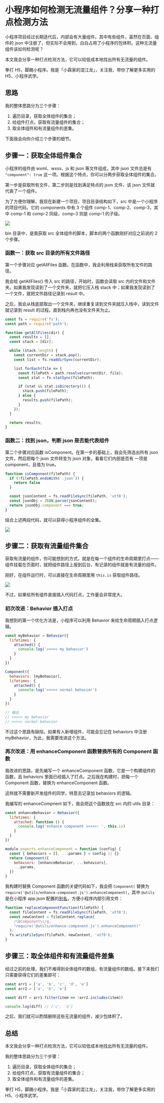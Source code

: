 # 小程序如何检测无流量组件？分享一种打点检测方法

小程序项目经过长期迭代后，内部会有大量组件。其中有些组件，虽然在页面、组件的 json 中注册了，但实际不会用到，白白占用了小程序的包体积。这种无流量组件该如何检测呢？

本文我会分享一种打点检测方法，它可以较低成本地找出所有无流量的组件。

拳打 H5，脚踢小程序。我是「小霖家的混江龙」，关注我，带你了解更多实用的 H5、小程序武学。

## 思路

我的整体思路分为三个步骤：

1. 遍历目录，获取全体组件的集合；
2. 给组件打点，获取有流量组件的集合；
3. 取全体组件和有流量组件的差集。

下面我会向你介绍三个步骤的细节。

## 步骤一：获取全体组件集合

小程序的组件由 wxml、wxss、js 和 json 等文件组成，其中 json 文件总是有 `"component": true` 这一项。根据这个特点，你可以分两步获取全体组件的集合。

第一步是获取所有文件，第二步则是找到满足特点的 json 文件，该 json 文件就代表了一个组件。

为了方便你理解，我现在新建一个项目，项目目录结构如下，src 中是一个小程序的项目代码，它的 components 中有 3 个组件 comp-1、comp-2、comp-3，其中 comp-1 和 comp-2 同级，comp-3 则是 comp-1 的子级。

![](./img/get-all-files.png)

bin 目录中，是我获取 src 全体组件的脚本，脚本的两个函数刚好对应之前说的 2 个步骤。

### 函数一：获取 src 目录的所有文件路径

第一个步骤对应 getAllFiles 函数。在函数中，我会利用栈来获取所有文件的路径。

我会给 getAllFiles() 传入 src 的路径，开始时，函数会读取 src 内的文件和文件夹。如果我发现读到了一个文件夹，就把它压入栈 stack 中；如果我发现读到了一个文件，就把文件路径记录到 result 中。

之后，我会从栈底部取出一个文件夹，继续重复读到文件夹就压入栈中，读到文件就记录到 result 的过程。直到栈内再也没有文件夹为止。

```js
const fs = require('fs');
const path = require('path');

function getAllFiles(dir) {
  const results = [];
  const stack = [dir];

  while (stack.length) {
    const currentDir = stack.pop();
    const list = fs.readdirSync(currentDir);

    list.forEach(file => {
      const filePath = path.resolve(currentDir, file);
      const stat = fs.statSync(filePath);

      if (stat && stat.isDirectory()) {
        stack.push(filePath);
      } else {
        results.push(filePath);
      }
    });
  }

  return results;
}
```

### 函数二：找到 json，判断 json 是否能代表组件

第二个步骤对应函数 isComponent。在第一步的基础上，我会先筛选出所有 json 文件，然后把每个 json 文件转变为 json 对象，看看它们内部是否有 一项是 component，且值为 true。

```js
function isComponent(filePath) {
  if (!filePath.endsWith('.json')) {
    return false
  }

  const jsonContent = fs.readFileSync(filePath, 'utf8');
  const jsonObj = JSON.parse(jsonContent);
  return jsonObj.component === true;
}
```

结合上述两段代码，就可以获得小程序组件的全集。

![](./img/components.png)

## 步骤二：获取有流量组件集合

获取有流量的组件，你可能想到的方式，就是在每一个组件的生命周期里打点——组件挂载在页面时，就把组件路径上报到后台，有记录的组件就是有流量的组件。

刚好，在组件运行时，可以直接在生命周期里用 `this.is` 获取组件路径。

![](./img/this.is.png)

不过，如果给所有组件直接插入代码打点，工作量会非常庞大。

### 初次改进：Behavior 插入打点

我想到的第一个优化方法是，小程序可以利用 Behavior 来给生命周期插入打点逻辑。

```js
const myBehavior = Behavior({
  lifetimes: {
    attached() {
      console.log('>>>>> my behavior')
    }
  }
})

Component({
  behaviors: [myBehavior],
  lifetimes: {
    attached() {
      console.log('>>>>> normal behavior')
    }
  }
})

// 输出
// >>>>> my behavior
// >>>>> normal behavior
```

不过这个思路有缺陷，如果有人新增组件，可能会忘记在 behaviors 中注册 myBehavior，为此，我需要改进这个方法。

### 再次改进：用 enhanceComponent 函数替换所有的 Component 函数

我改进的思路，是先编写一个 enhanceComponent 函数，它是一个构建组件的函数，且 behaviors 里面已经插入了打点。之后我在构建时，把每一个 Component 函数，替换为 enhanceComponent 函数。

这样就不需要新开发组件的同学，特意去记录加 behaviors 的逻辑。

我编写的 enhanceCompnent 如下，我会把这个函数放在 src 内的 utils 目录：

```js
const enhanceBehavior = Behavior({
  lifetimes: {
    attached: function () {
      console.log('enhance component >>>>>: ', this.is)
    }
  }
})

module.exports.enhanceComponent = function (config) {
  const { behaviors = [], ...params } = config || {}
  return Component({
    behaviors: [enhanceBehavior, ...behaviors],
    ...params,
  })
}
```

我构建时替换 Component 函数的关键代码如下，我会把 `Component(` 替换为 `require('@utils/enhance-component.js').enhanceComponent(`，其中 `@utils` 是在小程序 app.json 配置的[别名](https://developers.weixin.qq.com/miniprogram/dev/reference/configuration/app.html#resolveAlias )，方便小程序内部引用文件：

```js
function replaceComponentFunction(filePath) {
  const fileContent = fs.readFileSync(filePath, 'utf8');
  const newContent = fileContent.replace(
    /\bComponent\(/g,
    "require('@utils/enhance-component.js').enhanceComponent("
  );
  fs.writeFileSync(filePath, newContent, 'utf8');
}
```

## 步骤三：取全体组件和有流量组件差集

经过之前的处理，我们不难得到全体组件的数组，有流量组件的数组。接下来我们只需要获得它们的差集即可：

```js
const arr1 = ['a', 'b', 'c', 'd', 'e']
const arr2 = ['a', 'b', 'e']

const diff = arr1.filter(item => !arr2.includes(item))

console.log(diff) // ['c', 'd']
```

之后，我们就可以酌情删除这些无流量的组件，减少包体积了。

## 总结

本文我会分享一种打点检测方法，它可以较低成本地找出所有无流量的组件。

我的整体思路分为三个步骤：

1. 遍历目录，获取全体组件的集合；
2. 给组件打点，获取有流量组件的集合；
3. 取全体组件和有流量组件的差集。

拳打 H5，脚踢小程序。我是「小霖家的混江龙」，关注我，带你了解更多实用的 H5、小程序武学。